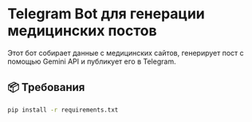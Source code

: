 # Telegram Bot для генерации медицинских постов

Этот бот собирает данные с медицинских сайтов, генерирует пост с помощью Gemini API и публикует его в Telegram.

## 📦 Требования

```bash
pip install -r requirements.txt